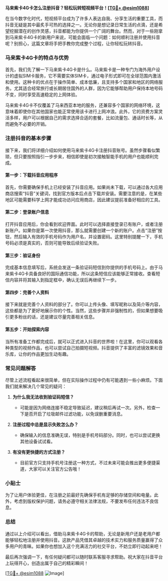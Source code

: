 **马来紫卡4G卡怎么注册抖音？轻松玩转短视频平台！[[TG💪+ @esim1088](https://t.me/s/esim1088)]**

在当今数字化时代，短视频平台成为了许多人表达自我、分享生活的重要工具，而抖音无疑是其中最炙手可热的选择之一。无论你是想记录日常生活的点滴，还是希望挖掘潜在的创作灵感，抖音都能为你提供一个广阔的舞台。然而，对于一些刚拿到马来紫卡4G卡的新用户来说，可能会面临一个问题：如何顺利注册并使用抖音呢？别担心，这篇文章将手把手教你完成整个过程，让你轻松玩转抖音。

### 马来紫卡4G卡的特点与优势

首先，我们先了解一下马来紫卡4G卡是什么。马来紫卡是一种专门为海外用户设计的虚拟SIM卡服务，它不需要实体SIM卡，通过电子形式即可在全球范围内激活和使用。这种卡的优点在于操作简单、成本低廉，且支持多个国家和地区的网络服务。尤其适合经常旅行或长期居住国外的人群，因为它能够帮助用户保持本地号码不变，同时享受高速稳定的上网体验。

马来紫卡4G卡不仅覆盖了马来西亚本地的服务，还兼容多个国家的网络环境，这意味着即使你在其他国家也能正常使用该卡进行上网冲浪。此外，它的资费方案灵活多样，用户可以根据自己的需求选择合适的套餐，比如流量包、通话时长等，从而避免不必要的开销。

### 注册抖音的基本步骤

接下来，我们将详细介绍如何使用马来紫卡4G卡注册抖音账号。虽然步骤看似繁琐，但只要按照指引一步步来，相信即使是初次接触智能手机的用户也能顺利完成。

#### 第一步：下载抖音应用程序

首先，你需要确保手机上已经安装了抖音应用。如果尚未下载，可以通过各大应用商店搜索“抖音”关键词，找到官方版本后点击下载并安装。需要注意的是，在某些地区可能需要科学上网才能成功访问应用商店，因此建议提前准备好相应的工具。

#### 第二步：登录账户信息

打开抖音应用后，你会看到欢迎界面。此时可以选择直接登录已有账户，或者注册新账户。如果你是第一次使用抖音，那么就需要创建一个新的账户。点击“注册”按钮，然后输入有效的手机号码作为用户名，并设置密码。这里特别提醒一下，手机号码必须是真实的，否则可能导致后续验证失败。

#### 第三步：验证身份

完成基本信息填写后，系统会发送一条验证码短信到你提供的手机号码上。由于马来紫卡4G卡具备良好的国际通信功能，所以这条短信应该能够正常接收。查看短信内容并将其输入到指定框中，确认无误后再继续下一步。

#### 第四步：完善个人资料

接下来就是完善个人资料的部分了。你可以上传头像、填写昵称以及简介等内容，这些都是为了更好地展示你的个性。当然，这些步骤并非强制性的，但如果想要吸引更多粉丝的话，还是建议尽量完善相关信息。

#### 第五步：开始探索内容

当所有准备工作都完成后，就可以正式进入抖音的世界啦！在这里，你可以观看各种类型的视频作品，也可以尝试自己拍摄短视频。抖音提供了丰富的滤镜效果和音乐库，让你的作品更加生动有趣。

### 常见问题解答

尽管上述流程看起来很简单，但在实际操作过程中仍有可能遇到一些小麻烦。下面我们就来解决几个常见的疑问：

1. **为什么我无法收到验证码短信？**
   - 可能是因为网络连接不稳定导致延迟，建议稍后再试一次。另外，检查一下是否开启了垃圾邮件过滤功能，以免误删重要消息。
   
2. **注册过程中总是显示失败怎么办？**
   - 确保输入的信息准确无误，特别是手机号码部分。同时，也可以尝试更换其他设备试试看。

3. **有没有更快捷的方式注册？**
   - 目前官方只支持手机号注册这一种方式，不过未来可能会推出更多便捷渠道，大家可以关注官方公告哦！

### 小贴士

为了让用户体验更佳，在注册之前最好先确保手机有足够的存储空间和电量。此外，考虑到版权保护问题，请务必遵守相关法律法规，不要发布任何违法不良信息。

### 总结

通过以上介绍可以看出，借助马来紫卡4G卡的帮助，无论是新用户还是老用户都能够轻松地注册并使用抖音。这款产品凭借其卓越的技术实力和服务质量赢得了众多用户的青睐。如果你也想加入这个充满活力的社交平台，不妨立即行动起来吧！

最后再次强调一下，有任何疑问都可以随时联系客服寻求帮助。祝大家在抖音平台上玩得开心，创造出属于自己的精彩瞬间！

[[TG💪+ @esim1088](https://t.me/s/esim1088) ![Image](https://i.postimg.cc/4NQfJmqS/Snipaste-2025-05-13-00-14-12.png)]